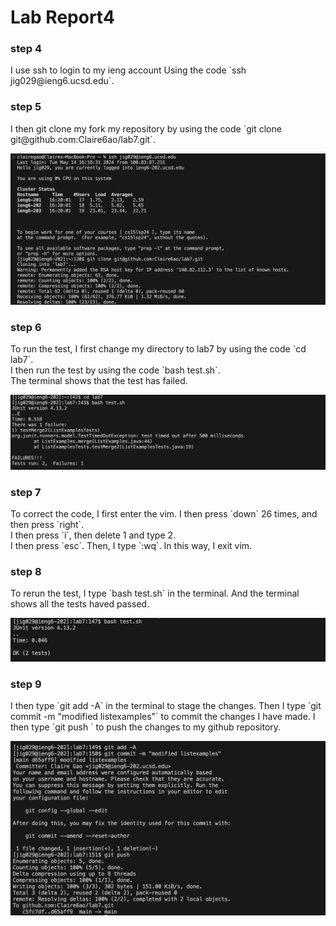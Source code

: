 <h1>Lab Report4</h1>

<h3>step 4</h3>
<p>I use ssh to login to my ieng account Using the code `ssh jig029@ieng6.ucsd.edu`. </p>

<h3>step 5</h3>
<p>I then git clone my fork my repository by using the code `git clone git@github.com:Claire6ao/lab7.git`. </p>

![Image](1.png)

<h3>step 6</h3>
<p>To run the test, I first change my directory to lab7 by using the code `cd lab7`. <br>
I then run the test by using the code `bash test.sh`. <br>
The terminal shows that the test has failed. </p>

![Image](2.png)

<h3>step 7</h3>
<p>To correct the code, I first enter the vim. I then press `down` 26 times, and then press `right`. <br>
I then press `i`, then delete 1 and type 2.<br>
I then press `esc`. Then, I type `:wq`. In this way, I exit vim. 
 </p>

<h3>step 8</h3>
<p>To rerun the test, I type `bash test.sh` in the terminal. And the terminal shows all the tests haved passed. </p>

![Image](3.png)

<h3>step 9</h3>
<p>I then type `git add -A` in the terminal to stage the changes. Then I type `git commit -m "modified listexamples"` to commit the changes I have made. I then type `git push ` to push the changes to my github repository. </p>


![Image](4.png)
